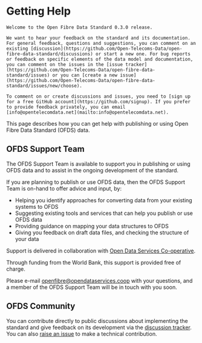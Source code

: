 # Getting Help

```{admonition} 0.3.0 release
Welcome to the Open Fibre Data Standard 0.3.0 release.

We want to hear your feedback on the standard and its documentation. For general feedback, questions and suggestions, you can comment on an existing [discussion](https://github.com/Open-Telecoms-Data/open-fibre-data-standard/discussions) or start a new one. For bug reports or feedback on specific elements of the data model and documentation, you can comment on the issues in the [issue tracker](https://github.com/Open-Telecoms-Data/open-fibre-data-standard/issues) or you can [create a new issue](https://github.com/Open-Telecoms-Data/open-fibre-data-standard/issues/new/choose).

To comment on or create discussions and issues, you need to [sign up for a free GitHub account](https://github.com/signup). If you prefer to provide feedback privately, you can email [info@opentelecomdata.net](mailto:info@opentelecomdata.net).
```

This page describes how you can get help with publishing or using Open Fibre Data Standard (OFDS) data.

## OFDS Support Team

The OFDS Support Team is available to support you in publishing or using OFDS data and to assist in the ongoing development of the standard.

If you are planning to publish or use OFDS data, then the OFDS Support Team is on-hand to offer advice and input, by:

- Helping you identify approaches for converting data from your existing systems to OFDS
- Suggesting existing tools and services that can help you publish or use OFDS data
- Providing guidance on mapping your data structures to OFDS
- Giving you feedback on draft data files, and checking the structure of your data

Support is delivered in collaboration with [Open Data Services Co-operative](https://opendataservices.coop).

Through funding from the World Bank, this support is provided free of charge.

Please e-mail [openfibre@opendataservices.coop](mailto:openfibre@opendataservices.coop) with your questions, and a member of the OFDS Support Team will be in touch with you soon.

## OFDS Community

You can contribute directly to public discussions about implementing the standard and give feedback on its development via the [discussion tracker](https://github.com/Open-Telecoms-Data/open-fibre-data-standard/discussions). You can also [raise an issue](https://github.com/Open-Telecoms-Data/open-fibre-data-standard/issues) to make a technical contribution.
